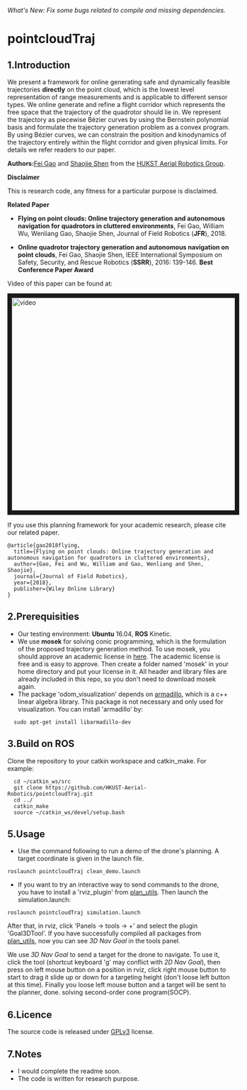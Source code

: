 *What's New: Fix some bugs related to compile and missing dependencies.*

# pointcloudTraj

## 1.Introduction

We present a framework for online generating safe and dynamically feasible trajectories **directly**
on the point cloud, which is the lowest level representation of range measurements and is applicable to different sensor types. We online generate and refine a flight corridor which represents the free space that the trajectory of the quadrotor should lie in. We represent the trajectory as piecewise Bézier curves by using the Bernstein polynomial basis and formulate the trajectory generation problem as a convex program. By using Bézier curves, we can constrain the position and kinodynamics of the trajectory entirely within the flight corridor and given physical limits. For details we refer readers to our paper.

**Authors:**[Fei Gao](https://ustfei.com/) and [Shaojie Shen](http://www.ece.ust.hk/ece.php/profile/facultydetail/eeshaojie) from the [HUKST Aerial Robotics Group](uav.ust.hk).

**Disclaimer**

This is research code, any fitness for a particular purpose is disclaimed.

**Related Paper**
* **Flying on point clouds: Online trajectory generation and autonomous navigation for quadrotors in cluttered environments**, Fei Gao, William Wu, Wenliang Gao, Shaojie Shen, Journal of Field Robotics (**JFR**), 2018.

* **Online quadrotor trajectory generation and autonomous navigation on point clouds**, Fei Gao, Shaojie Shen, IEEE International Symposium on Safety, Security, and Rescue Robotics (**SSRR**), 2016: 139-146. **Best Conference Paper Award**


Video of this paper can be found at:

<a href="https://www.youtube.com/watch?v=b9F2x3R6ri8&t=2s" target="_blank"><img src="https://img.youtube.com/vi/b9F2x3R6ri8/0.jpg" 
alt="video" width="752" height="480" border="10" /></a>

If you use this planning framework for your academic research, please cite our related paper.
```
@article{gao2018flying,
  title={Flying on point clouds: Online trajectory generation and autonomous navigation for quadrotors in cluttered environments},
  author={Gao, Fei and Wu, William and Gao, Wenliang and Shen, Shaojie},
  journal={Journal of Field Robotics},
  year={2018},
  publisher={Wiley Online Library}
}
```
## 2.Prerequisities
- Our testing environment: **Ubuntu** 16.04, **ROS** Kinetic.
- We use **mosek** for solving conic programming, which is the formulation of the proposed trajectory generation method. To use mosek, you should approve an academic license in [here](https://www.mosek.com/products/academic-licenses/). The academic license is free and is easy to approve. Then create a folder named 'mosek' in your home directory and put your license in it. All header and library files are already included in this repo, so you don't need to download mosek again. 
- The package 'odom_visualization' depends on [armadillo](http://arma.sourceforge.net/), which is a c++ linear algebra library. This package is not necessary and only used for visualization. You can install 'armadillo' by:

```
  sudo apt-get install libarmadillo-dev 
```
 
## 3.Build on ROS
  Clone the repository to your catkin workspace and catkin_make. For example:
```
  cd ~/catkin_ws/src
  git clone https://github.com/HKUST-Aerial-Robotics/pointcloudTraj.git
  cd ../
  catkin_make
  source ~/catkin_ws/devel/setup.bash
```

## 5.Usage
- Use the command following to run a demo of the drone's planning. A target coordinate is given in the launch file.
```
roslaunch pointcloudTraj clean_demo.launch
```

- If you want to try an interactive way to send commands to the drone, you have to install a 'rviz_plugin' from [plan_utils](https://github.com/HKUST-Aerial-Robotics/plan_utils). Then launch the simulation.launch:
```
roslaunch pointcloudTraj simulation.launch
```

After that, in rviz, click 'Panels -> tools -> +' and select the plugin 'Goal3DTool'. If you have successfully compiled all packages from [plan_utils](https://github.com/HKUST-Aerial-Robotics/plan_utils), now you can see *3D Nav Goal* in the tools panel.

We use *3D Nav Goal* to send a target for the drone to navigate. To use it, click the tool (shortcut keyboard 'g' may conflict with *2D Nav Goal*), then press on left mouse button on a position in rviz, click right mouse button to start to drag it slide up or down for a targeting height (don't loose left button at this time). Finally you loose left mouse button and a target will be sent to the planner, done.
 solving second-order cone program(SOCP).

## 6.Licence
The source code is released under [GPLv3](http://www.gnu.org/licenses/) license.


## 7.Notes
- I would complete the readme soon.
- The code is written for research purpose.
